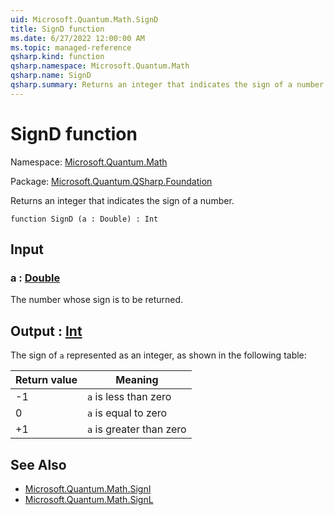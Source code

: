 ```yaml
---
uid: Microsoft.Quantum.Math.SignD
title: SignD function
ms.date: 6/27/2022 12:00:00 AM
ms.topic: managed-reference
qsharp.kind: function
qsharp.namespace: Microsoft.Quantum.Math
qsharp.name: SignD
qsharp.summary: Returns an integer that indicates the sign of a number.
---
```


# SignD function

Namespace: [Microsoft.Quantum.Math](xref:Microsoft.Quantum.Math)

Package: [Microsoft.Quantum.QSharp.Foundation](https://nuget.org/packages/Microsoft.Quantum.QSharp.Foundation)


Returns an integer that indicates the sign of a number.

```qsharp
function SignD (a : Double) : Int
```


## Input

### a : [Double](xref:microsoft.quantum.qsharp.valueliterals#double-literals)

The number whose sign is to be returned.



## Output : [Int](xref:microsoft.quantum.qsharp.valueliterals#int-literals)

The sign of `a` represented as an integer, as shown in the followingtable:|Return value  |Meaning                  ||--------------|-------------------------|| -1           |`a` is less than zero    || 0            |`a` is equal to zero     || +1           |`a` is greater than zero |

## See Also

- [Microsoft.Quantum.Math.SignI](xref:Microsoft.Quantum.Math.SignI)
- [Microsoft.Quantum.Math.SignL](xref:Microsoft.Quantum.Math.SignL)